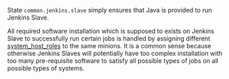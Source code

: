 
State `common.jenkins.slave` simply ensures that Java is provided to run Jenkins Slave.

All required software installation which is supposed to exists on Jenkins Slave
to successfully run certain jobs is handled by assigning different [system_host_roles][1]
to the same minions. It is a common sense because otherwise Jenkins Slaves
will potentially have too complex installation with too many pre-requisite
software to satisfy all possible types of jobs on all possible types of systems.

[1]: /docs/pillars/common/system_host_roles/readme.md

